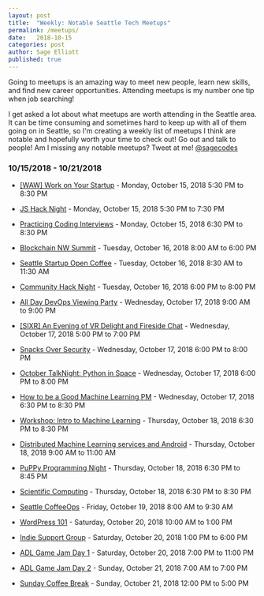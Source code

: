 ```yaml
---
layout: post
title:  "Weekly: Notable Seattle Tech Meetups"
permalink: /meetups/
date:   2018-10-15
categories: post
author: Sage Elliott
published: true
---
```



Going to meetups is an amazing way to meet new people, learn new skills, and find new career opportunities. Attending meetups is my number one tip when job searching!

I get asked a lot about what meetups are worth attending in the Seattle area. It can be time consuming and sometimes hard to keep up with all of them going on in Seattle, so I'm creating a weekly list of meetups I think are notable and hopefully worth your time to check out! Go out and talk to people! Am I missing any notable meetups? Tweet at me! [@sagecodes]({{site.twitter}})


### 10/15/2018 - 10/21/2018

- [[WAW] Work on Your Startup](https://www.meetup.com/WorkAfterWork/events/rvxpcqyxnbtb/) - Monday, October 15, 2018
5:30 PM to 8:30 PM

- [JS Hack Night](https://www.meetup.com/seattlejshackers/events/255481202/) - Monday, October 15, 2018
5:30 PM to 7:30 PM

- [Practicing Coding Interviews](https://www.meetup.com/PSPPython/events/pmqfjqyxnbtb/) - Monday, October 15, 2018
6:30 PM to 8:30 PM

- [Blockchain NW Summit](https://www.meetup.com/Seattle-Blockchain-NW-Community/events/254469916/) - Tuesday, October 16, 2018
8:00 AM to 6:00 PM

- [Seattle Startup Open Coffee](https://www.meetup.com/Seattle-Startups-Open-Coffee/events/xftnplyxnbvb/) - Tuesday, October 16, 2018
8:30 AM to 11:30 AM

- [Community Hack Night](https://www.meetup.com/seattlejshackers/events/zfxqbqyxnbvb/) - Tuesday, October 16, 2018
6:00 PM to 8:00 PM

- [All Day DevOps Viewing Party](https://www.meetup.com/Chef-Meetup/events/253624727/) - Wednesday, October 17, 2018
9:00 AM to 9:00 PM

- [[SIXR] An Evening of VR Delight and Fireside Chat](https://www.meetup.com/Seattle-VR-Panels-Presentations/events/255513667/) - Wednesday, October 17, 2018
5:00 PM to 7:00 PM

- [Snacks Over Security](https://www.meetup.com/Seattle-DevSecOps/events/jsfxgqyxnbwb/) - Wednesday, October 17, 2018
6:00 PM to 8:00 PM

- [October TalkNight: Python in Space](https://www.meetup.com/Seattle-PyLadies/events/255198279/) - Wednesday, October 17, 2018
6:00 PM to 8:00 PM

- [How to be a Good Machine Learning PM](https://www.meetup.com/product-management-seattle/events/254987046/) - Wednesday, October 17, 2018
6:30 PM to 8:30 PM

- [Workshop: Intro to Machine Learning](https://www.meetup.com/Learn-Code-Seattle/events/253466541/) - Thursday, October 18, 2018
6:30 PM to 8:30 PM

- [Distributed Machine Learning services and Android](https://www.meetup.com/aittg-seattle/events/255474428/) - Thursday, October 18, 2018
9:00 AM to 11:00 AM

- [PuPPy Programming Night](https://www.meetup.com/PSPPython/events/zdzrxpyxnbxb/) - Thursday, October 18, 2018
6:30 PM to 8:45 PM

- [Scientific Computing](https://www.meetup.com/PSPPython/events/255434603/) - Thursday, October 18, 2018
6:30 PM to 8:30 PM

- [Seattle CoffeeOps](https://www.meetup.com/Seattle-CoffeeOps/events/kgmkbqyxnbzb/) - Friday, October 19, 2018
8:00 AM to 9:30 AM

- [WordPress 101](https://www.meetup.com/SeattleWordPressMeetup/events/xwgjwnyxnbbc/) - Saturday, October 20, 2018
10:00 AM to 1:00 PM

- [Indie Support Group](https://www.meetup.com/SeattleIndies/events/kddxgqyxnbbc/) - Saturday, October 20, 2018
1:00 PM to 6:00 PM

- [ADL Game Jam Day 1](https://www.meetup.com/SeattleIndies/events/255168201/) - Saturday, October 20, 2018
7:00 PM to 11:00 PM

- [ADL Game Jam Day 2](https://www.meetup.com/SeattleIndies/events/255168333/) - Sunday, October 21, 2018
7:00 AM to 7:00 PM

- [Sunday Coffee Break](https://www.meetup.com/seattlejshackers/events/dwrqmpyxnbcc/) - Sunday, October 21, 2018
12:00 PM to 5:00 PM

